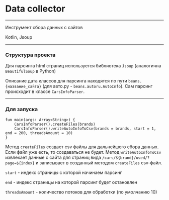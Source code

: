 # Data collector
____

Инструмент сбора данных с сайтов

Kotlin, Jsoup
____
### Структура проекта
Для парсинга html страниц используется библиотека `Jsoup` (аналогична `BeautifulSoup` в Python)

Описание дата классов для парсинга находятся по пути `beans.{название_сайта}` (для авто.ру - `beans.autoru.AutoInfo`).
Сам парсинг происходит в классе `CarsInfoParser`.

----
### Для запуска

```
fun main(args: Array<String>) {
    CarsInfoParser().createFiles(brands)
    CarsInfoParser().writeAutoInfoToCsv(brands = brands, start = 1, end = 200, threadsAmount = 10)
}
```
Метод `createFiles` создает csv файлы для дальнейшего сбора данных. Если файл уже есть, то создаваться не будет.
Метод `writeAutoInfoToCsv` извлекает данные с сайта для страниц вида `/cars/${brand}/used/?page=${index}` и записывает в созданный методом `createFiles` csv-файл.

`start` - индекс страницы с которой начинаем парсинг

`end` - индекс страницы на которой парсинг будет остановлен

`threadsAmount` - количество потоков для обработки (по умолчанию 10)

